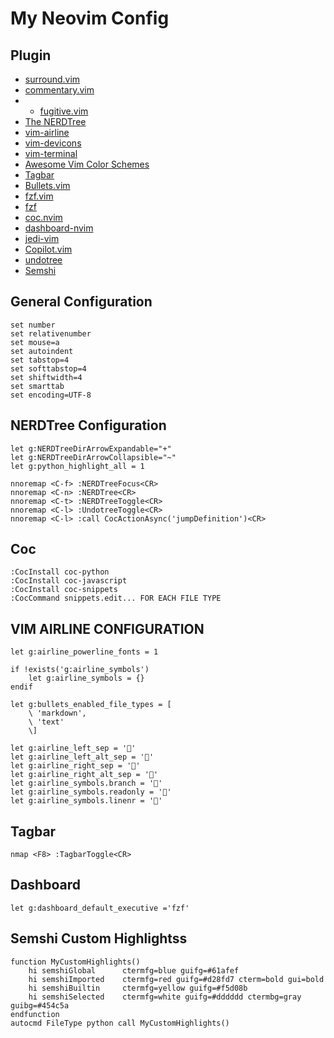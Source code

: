 # My Neovim Config

## Plugin
- [surround.vim](http://github.com/tpope/vim-surround)
- [commentary.vim](https://github.com/tpope/vim-commentary)
- - [fugitive.vim](https://github.com/tpope/vim-fugitive)
- [The NERDTree](https://github.com/preservim/nerdtree)
- [vim-airline](https://github.com/vim-airline/vim-airline)
- [vim-devicons](https://github.com/ryanoasis/vim-devicons)
- [vim-terminal](https://github.com/tc50cal/vim-terminal)
- [Awesome Vim Color Schemes](https://github.com/rafi/awesome-vim-colorschemes)
- [Tagbar](https://github.com/preservim/tagbar)
- [Bullets.vim](https://github.com/dkarter/bullets.vim)
- [fzf.vim](https://github.com/junegunn/fzf.vim)
- [fzf](https://github.com/junegunn/fzf)
- [coc.nvim](https://github.com/neoclide/coc.nvim)
- [dashboard-nvim](https://github.com/glepnir/dashboard-nvim)
- [jedi-vim](https://github.com/davidhalter/jedi-vim)
- [Copilot.vim](https://github.com/github/copilot.vim)
- [undotree](https://github.com/mbbill/undotree)
- [Semshi](https://github.com/numirias/semshi)


## General Configuration
```vim
set number
set relativenumber
set mouse=a
set autoindent
set tabstop=4
set softtabstop=4
set shiftwidth=4
set smarttab
set encoding=UTF-8
```

## NERDTree Configuration
```vim
let g:NERDTreeDirArrowExpandable="+"
let g:NERDTreeDirArrowCollapsible="~"
let g:python_highlight_all = 1

nnoremap <C-f> :NERDTreeFocus<CR>
nnoremap <C-n> :NERDTree<CR>
nnoremap <C-t> :NERDTreeToggle<CR>
nnoremap <C-l> :UndotreeToggle<CR>
nnoremap <C-l> :call CocActionAsync('jumpDefinition')<CR>
```

## Coc
```vim
:CocInstall coc-python
:CocInstall coc-javascript
:CocInstall coc-snippets
:CocCommand snippets.edit... FOR EACH FILE TYPE
```

## VIM AIRLINE CONFIGURATION
```vim
let g:airline_powerline_fonts = 1

if !exists('g:airline_symbols')
    let g:airline_symbols = {}
endif

let g:bullets_enabled_file_types = [
    \ 'markdown',
    \ 'text'
    \]

let g:airline_left_sep = ''
let g:airline_left_alt_sep = ''
let g:airline_right_sep = ''
let g:airline_right_alt_sep = ''
let g:airline_symbols.branch = ''
let g:airline_symbols.readonly = ''
let g:airline_symbols.linenr = ''
```

## Tagbar
```vim
nmap <F8> :TagbarToggle<CR>
```

## Dashboard
```vim
let g:dashboard_default_executive ='fzf'
```

## Semshi Custom Highlightss
```vim
function MyCustomHighlights()
    hi semshiGlobal      ctermfg=blue guifg=#61afef
	hi semshiImported    ctermfg=red guifg=#d28fd7 cterm=bold gui=bold
	hi semshiBuiltin     ctermfg=yellow guifg=#f5d08b
	hi semshiSelected    ctermfg=white guifg=#dddddd ctermbg=gray guibg=#454c5a
endfunction
autocmd FileType python call MyCustomHighlights()
```
